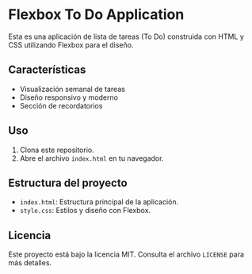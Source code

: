 # Flexbox To Do Application

Esta es una aplicación de lista de tareas (To Do) construida con HTML y CSS utilizando Flexbox para el diseño.

## Características
- Visualización semanal de tareas
- Diseño responsivo y moderno
- Sección de recordatorios

## Uso
1. Clona este repositorio.
2. Abre el archivo `index.html` en tu navegador.

## Estructura del proyecto
- `index.html`: Estructura principal de la aplicación.
- `style.css`: Estilos y diseño con Flexbox.

## Licencia
Este proyecto está bajo la licencia MIT. Consulta el archivo `LICENSE` para más detalles.
